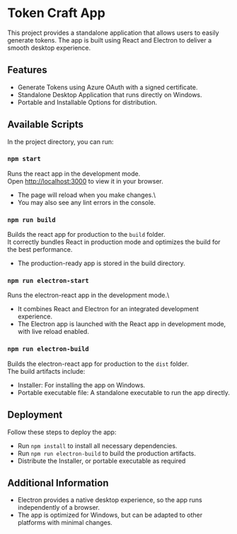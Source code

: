 # Token Craft App
This project provides a standalone application that allows users to easily generate tokens. The app is built using React and Electron to deliver a smooth desktop experience.

## Features
- Generate Tokens using Azure OAuth with a signed certificate.
- Standalone Desktop Application that runs directly on Windows.
- Portable and Installable Options for distribution.

## Available Scripts

In the project directory, you can run:

### `npm start`

Runs the react app in the development mode.\
Open [http://localhost:3000](http://localhost:3000) to view it in your browser.

- The page will reload when you make changes.\
- You may also see any lint errors in the console.

### `npm run build`

Builds the react app for production to the `build` folder.\
It correctly bundles React in production mode and optimizes the build for the best performance.
- The production-ready app is stored in the build directory.

### `npm run electron-start`

Runs the electron-react app in the development mode.\
- It combines React and Electron for an integrated development experience.
- The Electron app is launched with the React app in development mode, with live reload enabled.

### `npm run electron-build`

Builds the electron-react app for production to the `dist` folder.\
The build artifacts include:

- Installer: For installing the app on Windows.
- Portable executable file: A standalone executable to run the app directly.

## Deployment
Follow these steps to deploy the app:
- Run `npm install` to install all necessary dependencies.
- Run `npm run electron-build` to build the production artifacts.
- Distribute the Installer, or portable executable as required

## Additional Information
- Electron provides a native desktop experience, so the app runs independently of a browser.
- The app is optimized for Windows, but can be adapted to other platforms with minimal changes.

